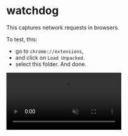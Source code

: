 # watchdog

This captures network requests in browsers.

To test, this:
- go to `chrome://extensions`,
- and click on `Load Unpacked`.
- select this folder. And done.

<video
       src="https://user-images.githubusercontent.com/71380768/232718042-c0f0d02f-67f5-4cd9-9049-d9bf1d204e71.mp4"
       data-canonical-src="https://user-images.githubusercontent.com/169707/126715420-991ad821-9ac8-4b66-b79e-e0966e0f3a89.mp4"
       controls="controls"
       muted="muted"
       class="d-block rounded-bottom-2 width-fit"
       style="max-height:480px; max-width: 480px">
</video>
